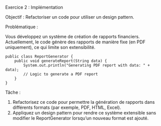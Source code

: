 Exercice 2 : Implémentation

Objectif : Refactoriser un code pour utiliser un design pattern.

Problématique :

Vous développez un système de création de rapports financiers. Actuellement, le code génère des rapports de manière fixe (en PDF uniquement), ce qui limite son extensibilité.

```
public class ReportGenerator {
    public void generateReport(String data) {
        System.out.println("Generating PDF report with data: " + data);
        // Logic to generate a PDF report
    }
}
```

Tâche :
1.	Refactorisez ce code pour permettre la génération de rapports dans différents formats (par exemple, PDF, HTML, Excel).
2.	Appliquez un design pattern pour rendre ce système extensible sans modifier le ReportGenerator lorsqu’un nouveau format est ajouté.